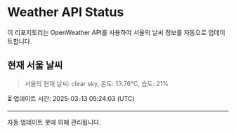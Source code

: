 
# Weather API Status

이 리포지토리는 OpenWeather API를 사용하여 서울의 날씨 정보를 자동으로 업데이트합니다.

## 현재 서울 날씨
> 서울의 현재 날씨: clear sky, 온도: 13.76°C, 습도: 21%

⏳ 업데이트 시간: 2025-03-13 05:24:03 (UTC)

---
자동 업데이트 봇에 의해 관리됩니다.
